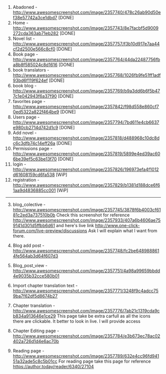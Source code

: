 1. Abadoned - http://www.awesomescreenshot.com/image/2357740/478c26ab90d50ef38e57742a3ce1dbd7 [DONE]
2. Home - http://www.awesomescreenshot.com/image/2357743/8e7facbf5d9009272cda363ab71eb282 [DONE]
6. Novel list - http://www.awesomescreenshot.com/image/2357757/f3b10d917e7aa44cf2d2500e566c8cf0 [DONE]
7. Book page - http://www.awesomescreenshot.com/image/2357764/44da22487756fba8b8f585024c8d1616 [DONE]
8. book translators - http://www.awesomescreenshot.com/image/2357768/1026fb9fe51ff1adf93bd6f119f624ef [DONE]
9. book blog - http://www.awesomescreenshot.com/image/2357769/b9a3dd6b6f5b477c1e042943f6a37f90 [DONE]
19. favorites page - http://www.awesomescreenshot.com/image/2357842/f98d558e860cf70ed5322a822f464be9 [DONE]
14. Users page - http://www.awesomescreenshot.com/image/2357794/7bd611e4cb6637e980cb2714d742d1c9 [DONE]
15. Add novel - http://www.awesomescreenshot.com/image/2357818/d488968c10dc8dc6c3dfb74c14eff26a [DONE]
16. Permissions page - http://www.awesomescreenshot.com/image/2357819/5899e4ed39ac606be39ef5c63be13f70 [DONE]
17. login - http://www.awesomescreenshot.com/image/2357826/196973efa4f1012d61608159cd6fa538 [WiP]
18. registration - http://www.awesomescreenshot.com/image/2357829/b1381d188dce6f61aa9d4836885cc001 [WiP]
-----------------------------------------------------------------------------------------------------------------------

3. blog_colective - http://www.awesomescreenshot.com/image/2357745/3878f6b4003cf6181c2ed3a737510b0b
Check this screenshot for reference http://www.awesomescreenshot.com/image/2357933/407a6b4606ae759141d301d5ffbb6d61
and here's live link http://www.one-click-forum.com/live-preview/discussions
Ask I will explain what I want from there.

4. Blog add post - http://www.awesomescreenshot.com/image/2357748/fc2be6489888614fe564ab3d64f607d3
5. Blog_post_view - http://www.awesomescreenshot.com/image/2357751/4a98a99659bbdd4e9035b32cce580b01
10. Import chapter translation text - http://www.awesomescreenshot.com/image/2357771/3248f9c4adcc759ba7f62df5d8674b27
11. Chapter translation - http://www.awesomescreenshot.com/image/2357776/7ab21c1319cda9cb834a913646e1ce29
This page take be extra carfull as all the icons there are clickable. It better to look in live. I will provide access

12. Chapter Editing page - http://www.awesomescreenshot.com/image/2357784/e3b673ec78ac02402a726d1d4e6ac70b
13. Reading page - http://www.awesomescreenshot.com/image/2357789/632e4cc96fd94151a32ade5c8c5b01cc
For reading page take this page for reference https://author.today/reader/6340/27104





